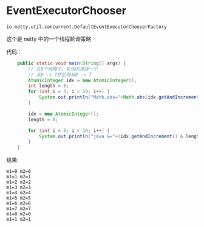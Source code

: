 # EventExecutorChooser

`io.netty.util.concurrent.DefaultEventExecutorChooserFactory`

这个是 netty 中的一个线程轮询策略

代码：

```java
    public static void main(String[] args) {
        // 在8个线程中，轮询的选择一个
        // 从0 -> 7然后再从0 -> 7
        AtomicInteger idx = new AtomicInteger();
        int length = 8;
        for (int i = 0; i < 10; i++) {
            System.out.println("Math.abs="+Math.abs(idx.getAndIncrement() % length));
        }

        idx = new AtomicInteger();
        length = 8;

        for (int i = 0; i < 10; i++) {
            System.out.println("java &="+(idx.getAndIncrement() & length - 1));
        }
    }
```

结果:

```output
m1=0 m2=0
m1=1 m2=1
m1=2 m2=2
m1=3 m2=3
m1=4 m2=4
m1=5 m2=5
m1=6 m2=6
m1=7 m2=7
m1=0 m2=0
m1=1 m2=1
```
